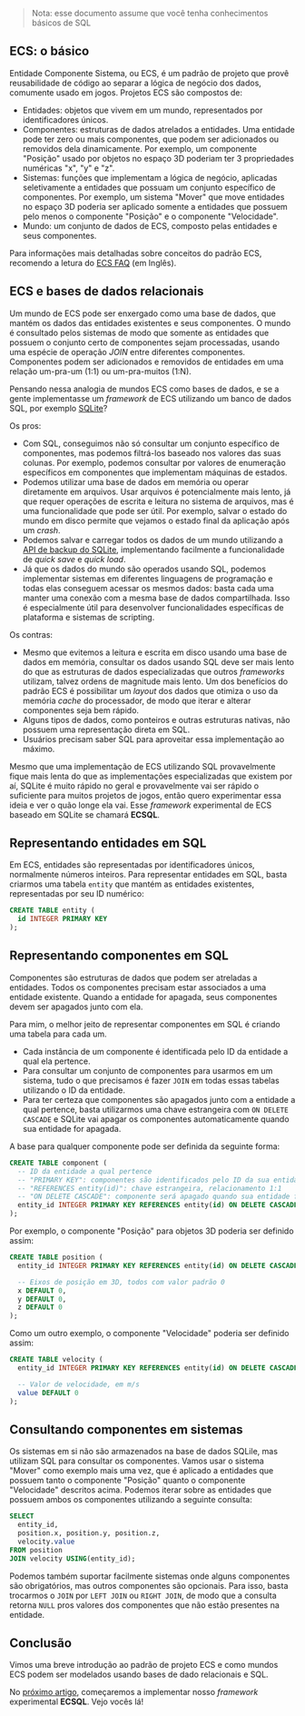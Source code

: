 > Nota: esse documento assume que você tenha conhecimentos básicos de SQL

## ECS: o básico
Entidade Componente Sistema, ou ECS, é um padrão de projeto que provê reusabilidade de código ao separar a lógica de negócio dos dados, comumente usado em jogos.
Projetos ECS são compostos de:
- Entidades: objetos que vivem em um mundo, representados por identificadores únicos.
- Componentes: estruturas de dados atrelados a entidades.
  Uma entidade pode ter zero ou mais componentes, que podem ser adicionados ou removidos dela dinamicamente.
  Por exemplo, um componente "Posição" usado por objetos no espaço 3D poderiam ter 3 propriedades numéricas "x", "y" e "z".
- Sistemas: funções que implementam a lógica de negócio, aplicadas seletivamente a entidades que possuam um conjunto específico de componentes.
  Por exemplo, um sistema "Mover" que move entidades no espaço 3D poderia ser aplicado somente a entidades que possuem pelo menos o componente "Posição" e o componente "Velocidade".
- Mundo: um conjunto de dados de ECS, composto pelas entidades e seus componentes.

Para informações mais detalhadas sobre conceitos do padrão ECS, recomendo a letura do [ECS FAQ](https://www.flecs.dev/ecs-faq/) (em Inglês).


## ECS e bases de dados relacionais
Um mundo de ECS pode ser enxergado como uma base de dados, que mantém os dados das entidades existentes e seus componentes.
O mundo é consultado pelos sistemas de modo que somente as entidades que possuem o conjunto certo de componentes sejam processadas, usando uma espécie de operação *JOIN* entre diferentes componentes.
Componentes podem ser adicionados e removidos de entidades em uma relação um-pra-um (1:1) ou um-pra-muitos (1:N).

Pensando nessa analogia de mundos ECS como bases de dados, e se a gente implementasse um *framework* de ECS utilizando um banco de dados SQL, por exemplo [SQLite](https://sqlite.org)?

Os pros:
- Com SQL, conseguimos não só consultar um conjunto específico de componentes, mas podemos filtrá-los baseado nos valores das suas colunas.
  Por exemplo, podemos consultar por valores de enumeração específicos em componentes que implementam máquinas de estados.
- Podemos utilizar uma base de dados em memória ou operar diretamente em arquivos.
  Usar arquivos é potencialmente mais lento, já que requer operações de escrita e leitura no sistema de arquivos, mas é uma funcionalidade que pode ser útil.
  Por exemplo, salvar o estado do mundo em disco permite que vejamos o estado final da aplicação após um *crash*.
- Podemos salvar e carregar todos os dados de um mundo utilizando a [API de backup do SQLite](https://www.sqlite.org/backup.html), implementando facilmente a funcionalidade de *quick save* e *quick load*.
- Já que os dados do mundo são operados usando SQL, podemos implementar sistemas em diferentes linguagens de programação e todas elas conseguem acessar os mesmos dados: basta cada uma manter uma conexão com a mesma base de dados compartilhada.
  Isso é especialmente útil para desenvolver funcionalidades específicas de plataforma e sistemas de scripting.

Os contras:
- Mesmo que evitemos a leitura e escrita em disco usando uma base de dados em memória, consultar os dados usando SQL deve ser mais lento do que as estruturas de dados especializadas que outros *frameworks* utilizam, talvez ordens de magnitude mais lento.
  Um dos benefícios do padrão ECS é possibilitar um *layout* dos dados que otimiza o uso da memória *cache* do processador, de modo que iterar e alterar componentes seja bem rápido.
- Alguns tipos de dados, como ponteiros e outras estruturas nativas, não possuem uma representação direta em SQL.
- Usuários precisam saber SQL para aproveitar essa implementação ao máximo.

Mesmo que uma implementação de ECS utilizando SQL provavelmente fique mais lenta do que as implementações especializadas que existem por aí, SQLite é muito rápido no geral e provavelmente vai ser rápido o suficiente para muitos projetos de jogos, então quero experimentar essa ideia e ver o quão longe ela vai.
Esse *framework* experimental de ECS baseado em SQLite se chamará **ECSQL**.


## Representando entidades em SQL
Em ECS, entidades são representadas por identificadores únicos, normalmente números inteiros.
Para representar entidades em SQL, basta criarmos uma tabela `entity` que mantém as entidades existentes, representadas por seu ID numérico:
```sql
CREATE TABLE entity (
  id INTEGER PRIMARY KEY
);
```


## Representando componentes em SQL
Componentes são estruturas de dados que podem ser atreladas a entidades.
Todos os componentes precisam estar associados a uma entidade existente.
Quando a entidade for apagada, seus componentes devem ser apagados junto com ela.

Para mim, o melhor jeito de representar componentes em SQL é criando uma tabela para cada um.
- Cada instância de um componente é identificada pelo ID da entidade a qual ela pertence.
- Para consultar um conjunto de componentes para usarmos em um sistema, tudo o que precisamos é fazer `JOIN` em todas essas tabelas utilizando o ID da entidade.
- Para ter certeza que componentes são apagados junto com a entidade a qual pertence, basta utilizarmos uma chave estrangeira com `ON DELETE CASCADE` e SQLite vai apagar os componentes automaticamente quando sua entidade for apagada.

A base para qualquer componente pode ser definida da seguinte forma:
```sql
CREATE TABLE component (
  -- ID da entidade a qual pertence
  -- "PRIMARY KEY": componentes são identificados pelo ID da sua entidade
  -- "REFERENCES entity(id)": chave estrangeira, relacionamento 1:1
  -- "ON DELETE CASCADE": componente será apagado quando sua entidade for apagada
  entity_id INTEGER PRIMARY KEY REFERENCES entity(id) ON DELETE CASCADE
);
```

Por exemplo, o componente "Posição" para objetos 3D poderia ser definido assim:
```sql
CREATE TABLE position (
  entity_id INTEGER PRIMARY KEY REFERENCES entity(id) ON DELETE CASCADE,

  -- Eixos de posição em 3D, todos com valor padrão 0
  x DEFAULT 0,
  y DEFAULT 0,
  z DEFAULT 0
);
```

Como um outro exemplo, o componente "Velocidade" poderia ser definido assim:
```sql
CREATE TABLE velocity (
  entity_id INTEGER PRIMARY KEY REFERENCES entity(id) ON DELETE CASCADE,

  -- Valor de velocidade, em m/s
  value DEFAULT 0
);
```


## Consultando componentes em sistemas
Os sistemas em si não são armazenados na base de dados SQLile, mas utilizam SQL para consultar os componentes.
Vamos usar o sistema "Mover" como exemplo mais uma vez, que é aplicado a entidades que possuem tanto o componente "Posição" quanto o componente "Velocidade" descritos acima.
Podemos iterar sobre as entidades que possuem ambos os componentes utilizando a seguinte consulta:
```sql
SELECT
  entity_id,
  position.x, position.y, position.z,
  velocity.value
FROM position
JOIN velocity USING(entity_id);
```

Podemos também suportar facilmente sistemas onde alguns componentes são obrigatórios, mas outros componentes são opcionais.
Para isso, basta trocarmos o `JOIN` por `LEFT JOIN` ou `RIGHT JOIN`, de modo que a consulta retorna `NULL` pros valores dos componentes que não estão presentes na entidade.


## Conclusão
Vimos uma breve introdução ao padrão de projeto ECS e como mundos ECS podem ser modelados usando bases de dado relacionais e SQL.

No [próximo artigo](02-prototyping-pt.md), começaremos a implementar nosso *framework* experimental **ECSQL**.
Vejo vocês lá!
